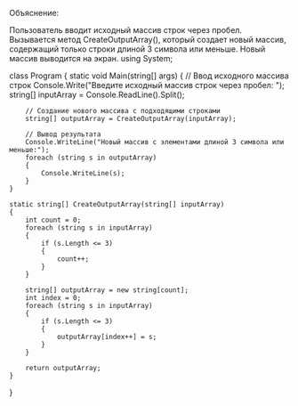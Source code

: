 Объяснение:

Пользователь вводит исходный массив строк через пробел.
Вызывается метод CreateOutputArray(), который создает новый массив, содержащий только строки длиной 3 символа или меньше.
Новый массив выводится на экран.
using System;

class Program
{
    static void Main(string[] args)
    {
        // Ввод исходного массива строк
        Console.Write("Введите исходный массив строк через пробел: ");
        string[] inputArray = Console.ReadLine().Split();

        // Создание нового массива с подходящими строками
        string[] outputArray = CreateOutputArray(inputArray);

        // Вывод результата
        Console.WriteLine("Новый массив с элементами длиной 3 символа или меньше:");
        foreach (string s in outputArray)
        {
            Console.WriteLine(s);
        }
    }

    static string[] CreateOutputArray(string[] inputArray)
    {
        int count = 0;
        foreach (string s in inputArray)
        {
            if (s.Length <= 3)
            {
                count++;
            }
        }

        string[] outputArray = new string[count];
        int index = 0;
        foreach (string s in inputArray)
        {
            if (s.Length <= 3)
            {
                outputArray[index++] = s;
            }
        }

        return outputArray;
    }
}
